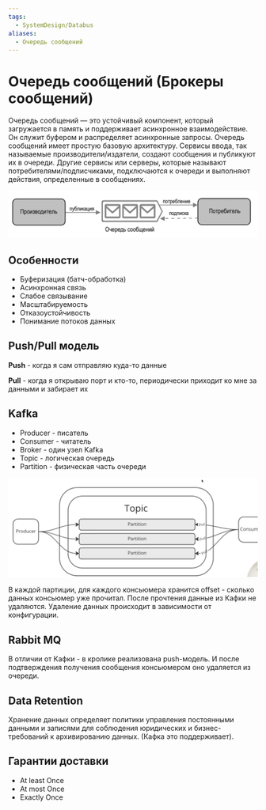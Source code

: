 ```yaml
---
tags:
  - SystemDesign/Databus
aliases:
  - Очередь сообщений
---
```

# Очередь сообщений (Брокеры сообщений)

Очередь сообщений — это устойчивый компонент, который загружается в память и поддерживает асинхронное взаимодействие. Он служит буфером и распределяет асинхронные запросы. Очередь сообщений имеет простую базовую архитектуру. Сервисы ввода, так называемые производители/издатели, создают сообщения и публикуют их в очереди. Другие сервисы или серверы, которые называют потребителями/подписчиками, подключаются к очереди и выполняют действия, определенные в сообщениях.

![](./images/queue_01.png)

## Особенности

- Буферизация (батч-обработка)
- Асинхронная связь
- Слабое связывание
- Масштабируемость
- Отказоустойчивость
- Понимание потоков данных

## Push/Pull модель

**Push** - когда я сам отправляю куда-то данные

**Pull** - когда я открываю порт и кто-то, периодически приходит ко мне за данными и забирает их

## Kafka

- Producer - писатель
- Consumer - читатель
- Broker - один узел Kafka 
- Topic - логическая очередь
- Partition - физическая часть очереди

![](./images/queue_02.png)

В каждой партиции, для каждого консьюмера хранится offset - сколько данных консьюмер уже прочитал. После прочтения данные из Кафки не удаляются. Удаление данных происходит в зависимости от конфигурации. 

## Rabbit MQ

В отличии от Кафки - в кролике реализована push-модель. И после подтверждения получения сообщения консьюмером оно удаляется из очереди. 

## Data Retention 

Хранение данных определяет политики управления постоянными данными и записями для соблюдения юридических и бизнес-требований к архивированию данных. (Кафка это поддерживает). 

## Гарантии доставки 

- At least Once
- At most Once
- Exactly Once

